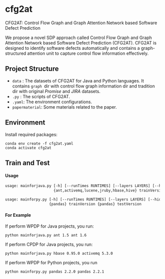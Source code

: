 # cfg2at

CFG2AT: Control Flow Graph and Graph Attention Network based Software Defect Prediction

We propose a novel SDP approach called Control Flow Graph and Graph Attention Network based Software Defect Prediction (CFG2AT). CFG2AT is designed to identify software defects automatically and contains a graph-structured attention unit to capture control flow information effectively.

## Project Structure

- `data` : The datasets of CFG2AT for Java and Python languages. It contains `graph `dir with control flow graph information dir and tradition dir with original *Promise* and *JIRA* datasets.
- `.py` : The scripts of CFG2AT.
- `.yaml`: The environment configurations.
- `papermaterial`: Some materials related to the paper.

## Environment

Install required packages:

```shell
conda env create -f cfg2at.yaml
conda activate cfg2at
```

## Train and Test

#### Usage

```txt
usage: mainforjava.py [-h] [--runTimes RUNTIMES] [--layers LAYERS] [--hiddens HIDDENS] [--epochs EPOCHS] [--numHeads NUMHEADS]
                      {ant,activemq,lucene,jruby,hbase,hive} trainVersion {ant,activemq,lucene,jruby,hbase,hive} testVersion

usage: mainforpy.py [-h] [--runTimes RUNTIMES] [--layers LAYERS] [--hiddens HIDDENS] [--epochs EPOCHS] [--numHeads NUMHEADS]
                    {pandas} trainVersion {pandas} testVersion
```

#### For Example

If perform WPDP for Java projects, you run:

  `python mainforjava.py ant 1.5 ant 1.6`

If perform CPDP for Java projects, you run:

 `python mainforjava.py hbase 0.95.0 activemq 5.3.0`

If perform WPDP for Python projects, you run

 `python mainforpy.py pandas 2.2.0 pandas 2.2.1`
